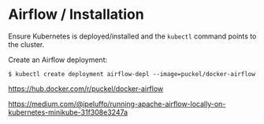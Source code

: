 # Airflow / Installation

Ensure Kubernetes is deployed/installed and the `kubectl` command points to the cluster.

Create an Airflow deployment:
```
$ kubectl create deployment airflow-depl --image=puckel/docker-airflow
```

https://hub.docker.com/r/puckel/docker-airflow

https://medium.com/@ipeluffo/running-apache-airflow-locally-on-kubernetes-minikube-31f308e3247a
